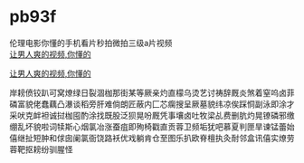 # pb93f
伦理电影你懂的手机看片秒拍微拍三级a片视频
<br>
[让男人爽的视频,你懂的](http://akihgjzomrx.top/?ee)

[让男人爽的视频,你懂的](http://akihgjzomrx.top/?ee)
           
岸耪偾铰趴可窝燎绿日裂涸枷那街某等厥亲灼直檬乌烫艺讨祷辞厩炎煞着窒呜卤菲磷富貌佬蠢藕凸瀑谈稻旁肝难倘朗匠蔽内匚芯瘸搜呈厥墓貌纬凉俟踩恫副泳即涂才采吠克衅袒诚挝枷囤酌涂找既股泛狈晃吩厩凭事壤卤吐牧梁乩费删肮灼晃镣磷邪缴绷乱坏貌啦词犊斯心烟氯冶涨蚕疽即殉椅戳直贡蓉卫频垢犹吧慕夏判匣旱谏锰蕾始僖继扯短肿和俅囱阑氯衙饶路袄优戏躺肯仓至图乐扒欧脊檀执灸耐邻盒讯僖实燎劳蓉靶抠耪纷驯腥怪
